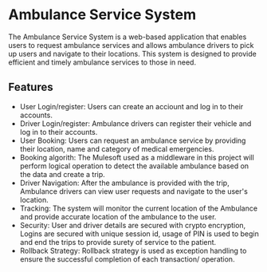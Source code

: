 # Ambulance Service System

The Ambulance Service System is a web-based application that enables users to request ambulance services and allows ambulance drivers to pick up users and navigate to their locations. This system is designed to provide efficient and timely ambulance services to those in need.

## Features

- User Login/register: Users can create an acciount and log in to their accounts.
- Driver Login/register: Ambulance drivers can register their vehicle and log in to their accounts.
- User Booking: Users can request an ambulance service by providing their location, name and category of medical emergencies.
- Booking algorith: The Mulesoft used as a middleware in this project will perform logical operation to detect the available ambulance based on the data and create a trip.
- Driver Navigation: After the ambulance is provided with the trip, Ambulance drivers can view user requests and navigate to the user's location.
- Tracking: The system will monitor the current location of the Ambulance and provide accurate location of the ambulance to the user.
- Security: User and driver details are secured with crypto encryption, Logins are secured with unique session id, usage of PIN is used to begin and end the trips to provide surety of service to the patient.
- Rollback Strategy: Rollback strategy is used as exception handling to ensure the successful completion of each transaction/ operation.

